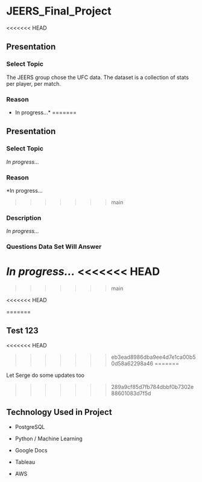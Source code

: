 # JEERS_Final_Project

<<<<<<< HEAD

## Presentation
### Select Topic
The JEERS group chose the UFC data. The dataset is a collection of stats per player, per match.

### Reason
* In progress...*
=======
## Presentation
### Select Topic
*In progress...*

### Reason
*In progress...
>>>>>>> main
 
### Description
*In progress...*

### Questions Data Set Will Answer
*In progress...*
<<<<<<< HEAD
=======


>>>>>>> main

<<<<<<< HEAD

=======
## Test 123
<<<<<<< HEAD
>>>>>>> eb3ead8986dba9ee4d7e1ca00b50d58a62298a46
=======

Let Serge do some updates too
>>>>>>> 289a9cf85d7fb784dbbf0b7302e88601083d7f5d

## Technology Used in Project

- PostgreSQL

- Python / Machine Learning

- Google Docs

- Tableau

- AWS
